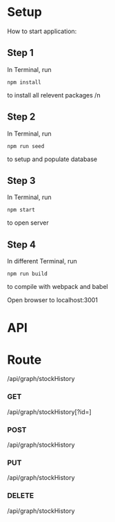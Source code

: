 # Setup
How to start application:

## Step 1

In Terminal, run 
```
npm install
``` 
to install all relevent packages /n

## Step 2

In Terminal, run 
```
npm run seed
```
to setup and populate database

## Step 3

In Terminal, run
```
npm start
```
to open server

## Step 4

In different Terminal, run 
```
npm run build
```
to compile with webpack and babel

Open browser to localhost:3001

# API

# Route
/api/graph/stockHistory

### GET
/api/graph/stockHistory[?id=<id>]

### POST
/api/graph/stockHistory

### PUT
/api/graph/stockHistory

### DELETE
/api/graph/stockHistory

